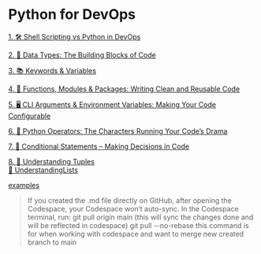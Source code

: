 # Python for DevOps

[1.  🛠️ Shell Scripting vs Python in DevOps](https://github.com/SereneSyntax04/python-for-devops/blob/main/shellVSpython.md#-when-to-use-shell-scripting)

[2.  🧱 Data Types: The Building Blocks of Code](https://github.com/SereneSyntax04/python-for-devops/blob/main/datatypes.md)

[3.  📚 Keywords & Variables](https://github.com/SereneSyntax04/python-for-devops/blob/main/keywordVar.md)

[4.  📝 Functions, Modules & Packages: Writing Clean and Reusable Code](https://github.com/SereneSyntax04/python-for-devops/blob/main/function.md)

[5.  🖥️ CLI Arguments & Environment Variables: Making Your Code Configurable](https://github.com/SereneSyntax04/python-for-devops/blob/main/args.md)

[6.  🧠 Python Operators: The Characters Running Your Code’s Drama](https://github.com/SereneSyntax04/python-for-devops/tree/main/operator)

[7.  🔀 Conditional Statements – Making Decisions in Code](https://github.com/SereneSyntax04/python-for-devops/blob/main/Conditional.md)

[8.  🎯 Understanding Tuples](https://github.com/SereneSyntax04/python-for-devops/blob/main/tuple.md) <br> [🎯 UnderstandingLists](https://github.com/SereneSyntax04/python-for-devops/blob/main/Lists.md)

[examples](https://github.com/SereneSyntax04/python-for-devops/tree/main/examples)

> If you created the .md file directly on GitHub, after opening the Codespace, your Codespace won’t auto-sync.
> In the Codespace terminal, run: git pull origin main (this will sync the changes done and will be reflected in codespace)
> git pull --no-rebase this command is for when working with codespace and want to merge new created branch to main
